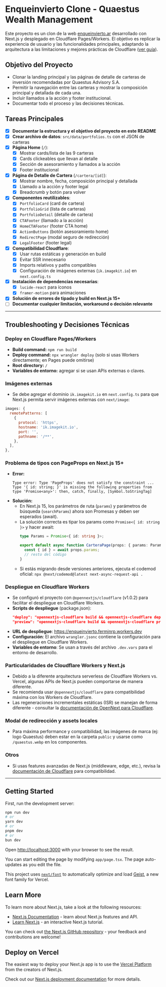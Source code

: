 # Enqueinvierto Clone - Quaestus Wealth Management

Este proyecto es un clon de la web [enqueinvierto.ar](https://enqueinvierto.ar/) desarrollado con Next.js y desplegado en Cloudflare Pages/Workers. El objetivo es replicar la experiencia de usuario y las funcionalidades principales, adaptando la arquitectura a las limitaciones y mejores prácticas de Cloudflare ([ver guía](https://developers.cloudflare.com/workers/frameworks/framework-guides/nextjs/)).

## Objetivo del Proyecto

- Clonar la landing principal y las páginas de detalle de carteras de inversión recomendadas por Quaestus Advisory S.A.
- Permitir la navegación entre las carteras y mostrar la composición principal y detallada de cada una.
- Incluir llamados a la acción y footer institucional.
- Documentar todo el proceso y las decisiones técnicas.

## Tareas Principales

- [x] **Documentar la estructura y el objetivo del proyecto en este README**
- [x] **Crear archivo de datos**: `src/data/portfolios.ts` con el JSON de carteras
- [x] **Página Home** (`/`):
  - [x] Mostrar cards/lista de las 9 carteras
  - [x] Cards clickeables que llevan al detalle
  - [x] Sección de asesoramiento y llamados a la acción
  - [x] Footer institucional
- [x] **Página de Detalle de Cartera** (`/cartera/[id]`):
  - [x] Mostrar nombre, fecha, composición principal y detallada
  - [x] Llamado a la acción y footer legal
  - [x] Breadcrumb y botón para volver
- [x] **Componentes reutilizables**:
  - [x] `PortfolioCard` (card de cartera)
  - [x] `PortfolioGrid` (lista de carteras)
  - [x] `PortfolioDetail` (detalle de cartera)
  - [x] `CTAFooter` (llamado a la acción)
  - [x] `HomeCTAFooter` (footer CTA home)
  - [x] `ActionButtons` (botón asesoramiento home)
  - [x] `RedirectPage` (modal seguro de redirección)
  - [x] `LegalFooter` (footer legal)
- [x] **Compatibilidad Cloudflare**:
  - [x] Usar rutas estáticas y generación en build
  - [x] Evitar SSR innecesario
  - [x] Imports relativos y paths compatibles
  - [x] Configuración de imágenes externas (`ik.imagekit.io`) en `next.config.ts`
- [x] **Instalación de dependencias necesarias**:
  - [x] `lucide-react` para íconos
  - [x] `framer-motion` para animaciones
- [x] **Solución de errores de tipado y build en Next.js 15+**
- [ ] **Documentar cualquier limitación, workaround o decisión relevante**

---

## Troubleshooting y Decisiones Técnicas

### Deploy en Cloudflare Pages/Workers
- **Build command:** `npm run build`
- **Deploy command:** `npx wrangler deploy` (solo si usas Workers directamente; en Pages puede omitirse)
- **Root directory:** `/`
- **Variables de entorno:** agregar si se usan APIs externas o claves.

### Imágenes externas
- Se debe agregar el dominio `ik.imagekit.io` en `next.config.ts` para que Next.js permita servir imágenes externas con `next/image`:

```js
images: {
  remotePatterns: [
    {
      protocol: 'https',
      hostname: 'ik.imagekit.io',
      port: '',
      pathname: '/**',
    },
  ],
},
```

### Problema de tipos con PageProps en Next.js 15+
- **Error:**
  ```
  Type error: Type 'PageProps' does not satisfy the constraint ...
  Type '{ id: string; }' is missing the following properties from type 'Promise<any>': then, catch, finally, [Symbol.toStringTag]
  ```
- **Solución:**
  - En Next.js 15, los parámetros de ruta (`params`) y parámetros de búsqueda (`searchParams`) ahora son Promesas y deben ser esperados (await).
  - La solución correcta es tipar los params como `Promise<{ id: string }>` y hacer await:
    ```ts
    type Params = Promise<{ id: string }>;

    export default async function CarteraPage(props: { params: Params }) {
      const { id } = await props.params;
      // resto del código
    }
    ```
  - Si estás migrando desde versiones anteriores, ejecuta el codemod oficial: `npx @next/codemod@latest next-async-request-api .`

### Despliegue en Cloudflare Workers
- Se configuró el proyecto con `@opennextjs/cloudflare` (v1.0.2) para facilitar el despliegue en Cloudflare Workers.
- **Scripts de despliegue** (package.json):
  ```json
  "deploy": "opennextjs-cloudflare build && opennextjs-cloudflare deploy",
  "preview": "opennextjs-cloudflare build && opennextjs-cloudflare preview"
  ```
- **URL de despliegue**: https://enqueinvierto.ferminrp.workers.dev
- **Configuración**: El archivo `wrangler.jsonc` contiene la configuración para el despliegue en Cloudflare Workers.
- **Variables de entorno**: Se usan a través del archivo `.dev.vars` para el entorno de desarrollo.

### Particularidades de Cloudflare Workers y Next.js
- Debido a la diferente arquitectura serverless de Cloudflare Workers vs. Vercel, algunas APIs de Next.js pueden comportarse de manera diferente.
- Se recomienda usar `@opennextjs/cloudflare` para compatibilidad máxima con los Workers de Cloudflare.
- Las regeneraciones incrementales estáticas (ISR) se manejan de forma diferente - consultar la [documentación de OpenNext para Cloudflare](https://opennext.js.org/cloudflare).

### Modal de redirección y assets locales
- Para máxima performance y compatibilidad, las imágenes de marca (ej: logo Quaestus) deben estar en la carpeta `public` y usarse como `/quaestus.webp` en los componentes.

### Otros
- Si usas features avanzadas de Next.js (middleware, edge, etc.), revisa la [documentación de Cloudflare](https://developers.cloudflare.com/workers/frameworks/framework-guides/nextjs/) para compatibilidad.

---

## Getting Started

First, run the development server:

```bash
npm run dev
# or
yarn dev
# or
pnpm dev
# or
bun dev
```

Open [http://localhost:3000](http://localhost:3000) with your browser to see the result.

You can start editing the page by modifying `app/page.tsx`. The page auto-updates as you edit the file.

This project uses [`next/font`](https://nextjs.org/docs/app/building-your-application/optimizing/fonts) to automatically optimize and load [Geist](https://vercel.com/font), a new font family for Vercel.

## Learn More

To learn more about Next.js, take a look at the following resources:

- [Next.js Documentation](https://nextjs.org/docs) - learn about Next.js features and API.
- [Learn Next.js](https://nextjs.org/learn) - an interactive Next.js tutorial.

You can check out [the Next.js GitHub repository](https://github.com/vercel/next.js) - your feedback and contributions are welcome!

## Deploy on Vercel

The easiest way to deploy your Next.js app is to use the [Vercel Platform](https://vercel.com/new?utm_medium=default-template&filter=next.js&utm_source=create-next-app&utm_campaign=create-next-app-readme) from the creators of Next.js.

Check out our [Next.js deployment documentation](https://nextjs.org/docs/app/building-your-application/deploying) for more details.
